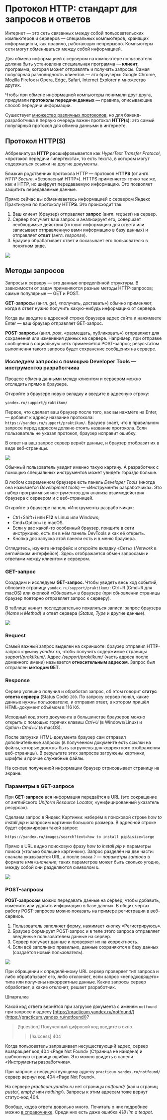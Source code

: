 # Протокол HTTP: стандарт для запросов и ответов

Интернет — это сеть связанных между собой пользовательских компьютеров и серверов — специальных компьютеров, хранящих информацию и, как правило, работающих непрерывно. Компьютеры сети могут обмениваться между собой информацией.

Для обмена информацией с сервером на компьютере пользователя должна быть установлена специальная программа — **клиент**, программа, которая может отправлять и получать запросы. Самая популярная разновидность клиентов — это браузеры: Google Chrome, Mozilla Firefox и Opera, Edge, Safari, Internet Explorer и множество других.

Чтобы при обмене информацией компьютеры понимали друг друга, придумали **протоколы передачи данных** — правила, описывающие способ передачи информации.

Существует [множество различных протоколов](https://ru.wikipedia.org/wiki/%D0%A2%D0%B0%D0%B1%D0%BB%D0%B8%D1%86%D0%B0_%D1%81%D0%B5%D1%82%D0%B5%D0%B2%D1%8B%D1%85_%D0%BF%D1%80%D0%BE%D1%82%D0%BE%D0%BA%D0%BE%D0%BB%D0%BE%D0%B2_%D0%BF%D0%BE_%D1%84%D1%83%D0%BD%D0%BA%D1%86%D0%B8%D0%BE%D0%BD%D0%B0%D0%BB%D1%8C%D0%BD%D0%BE%D0%BC%D1%83_%D0%BD%D0%B0%D0%B7%D0%BD%D0%B0%D1%87%D0%B5%D0%BD%D0%B8%D1%8E), но для бэкенд-разработчика в первую очередь важен протокол **HTTP(s)**: это самый популярный протокол для обмена данными в интернете.

## Протокол HTTP(S)

Аббревиатура **HTTP** расшифровывается как _HyperText Transfer Protocol_, «протокол передачи гипертекста», то есть текста, в котором могут содержаться ссылки на другие документы.

Близкий родственник протокола HTTP — протокол **HTTPS** (от англ. _HTTP Secure_, «Безопасный HTTP»). HTTPS применяется точно так же, как и HTTP, но шифрует передаваемую информацию. Это позволяет защитить передаваемые данные.

Прямо сейчас вы обмениваетесь информацией с сервером Яндекс Практикума по протоколу **HTTPS**. Это происходит так:

1. Ваш клиент (браузер) отправляет **запрос** (англ. _request_) на сервер.
2. Сервер получает ваш запрос и анализирует его, совершает необходимые действия (готовит информацию для ответа или записывает отправленную вами информацию в базу данных) и отправляет **ответ** (англ. _response_).
3. Браузер обрабатывает ответ и показывает его пользователю в понятном виде.

![](https://pictures.s3.yandex.net/resources/26_1683919646.png)

## Методы запросов

Запросы к серверу — это данные определённой структуры. В зависимости от задач применяются разные методы HTTP-запросов; самые популярные — GET и POST.

**GET-запросы** (англ. _get_, «получать, доставать») обычно применяют, когда в ответ нужно получить какую-нибудь информацию от сервера.

Когда вы вводите в адресной строке браузера адрес сайта и нажимаете Enter — ваш браузер отправляет GET-запрос.

**POST-запросы** (англ. _post_, «размещать, публиковать») отправляют для сохранения или изменения данных на сервере. Например, при отправке сообщения в социальную сеть применяется POST-запрос; результатом выполнения такого запроса будет сохранение сообщения на сервере.

### Исследуем запросы с помощью Developer Tools — инструментов разработчика

Процесс обмена данными между клиентом и сервером можно отследить прямо в браузере.

Откройте в браузере новую вкладку и введите в адресную строку:

```
yandex.ru/support/praktikum/ 
```

Первое, что сделает ваш браузер после того, как вы нажмёте на Enter, — добавит к адресу название протокола: `https://yandex.ru/support/praktikum/`. Браузер знает, что в правильном запросе перед адресом должно стоять название протокола. Если пользователь не указал протокол, браузер исправит ошибку.

В ответ на ваш запрос сервер вернёт данные, и браузер отобразит их в виде веб-страницы.

![](https://pictures.s3.yandex.net/resources/S01_115_1676927232.png)

Обычный пользователь увидит именно такую картину. А разработчик с помощью специальных инструментов может увидеть гораздо больше.

В любом современном браузере есть панель _Developer Tools_ (иногда она называется _Development tools_) — «Инструменты разработчика». Это набор программных инструментов для анализа взаимодействия браузера с сервером и с веб-страницей.

Откройте в браузере панель «Инструменты разработчика»:

- Ctrl+Shift+i или **F12** в Linux или Windows;
- Cmd+Option+i в macOS.
- Если у вас какой-то особенный браузер, поищите в сети инструкцию, есть ли в нём панель DevTools и как её открыть.
- Кнопка для запуска этой панели есть и в меню браузера.

Оглядитесь, изучите интерфейс и откройте вкладку «Сеть» (_Network_ в английском интерфейсе)_._ Здесь отображается обмен запросами и ответами между клиентом и сервером.

### GET-запрос

Создадим и исследуем **GET-запрос.** Чтобы увидеть весь ход событий, обновите страницу `yandex.ru/support/praktikum/`: Ctrl+R (Cmd+R для macOS) или кнопкой «Обновить» в браузере (при обновлении страницы браузер повторно отправляет запрос к серверу).

В таблице начнут последовательно появляться записи: запрос браузера (_Name_ и _Method_) и ответ сервера (_Status_, _Type_ и другие данные).

![](https://pictures.s3.yandex.net/resources/S01_116_1678105943.png)

### Request

Самый важный запрос выделен на скриншоте: браузер отправил HTTP-запрос к `домену` _yandex.ru_, чтобы получить содержимое страницы _support/praktikum/_. Адрес _/support/praktikum/_ (часть адреса после доменного имени) называется **относительным адресом**. Запрос был отправлен **методом GET**.

### Response

Сервер успешно получил и обработал запрос, об этом говорит **статус ответа сервера** (Status Code) `200`. По запросу сервер понял, какие данные нужны пользователю, и отправил ответ, в котором пришёл HTML-документ объёмом в 116 Кб.

Исходный код этого документа в большинстве браузеров можно открыть с помощью горячих клавиш _Ctrl+U_ (в Windows/Linux) и _Option+Cmd+U_ (в macOS).

После загрузки HTML-документа браузер сам отправил дополнительные запросы (в полученном документе есть ссылки на файлы, которые должны быть загружены для корректного отображения веб-страницы). В результате этих запросов загружены картинки, шрифты и прочие служебные файлы.

На основе полученной информации браузер отрисовывает страницу на экране.

### Параметры в GET-запросе

При **GET-запросе** вся информация передаётся в URL (это сокращение от английского _Uniform Resource Locator,_ «унифицированный указатель ресурса»).

Сделаем запрос в Яндекс Картинки: наберём в поисковой строке _how to install pip_ и запросим картинки большого размера. В адресной строке будет сформирован такой запрос:

`https://yandex.ru/images/search?text=how to install pip&isize=large`

Прямо в URL видно поисковую фразу _how to install pip_ и параметры поиска («только большие картинки»). Запрос разделён на две части: сначала указывается URL, а после знака `?` — _параметры запроса_ в формате _имя=значение_; таких параметров может быть сколько угодно, между собой они разделяются символом `&`.

![](https://pictures.s3.yandex.net/resources/S01_114_1676223953.png)

### POST-запросы

**POST-запросом** можно передавать данные на сервер, чтобы добавить, изменить или удалить информацию в базе данных. В общих чертах работу POST-запросов можно показать на примере регистрации в веб-сервисе.

1. Пользователь заполняет форму, нажимает кнопку «Регистрируюсь».
2. Браузер формирует POST-запрос и в теле этого запроса отправляет введённые пользователем данные на сервер.
3. Сервер получает данные и проверяет их на корректность.
4. Если всё заполнено правильно, данные сохраняются в базу данных (создаётся новый пользователь).

![](https://pictures.s3.yandex.net/resources/picture1_1676223970.png)

При обращении к определённому URL сервер проверяет тип запроса и либо обрабатывает его, либо отклоняет, если запрос «неподходящего» типа или получены некорректные данные. Какие запросы сервер обработает, а какие отклонит, решает разработчик.

Шпаргалка

Какой код ответа вернётся при загрузке документа с именем `notfound` при запросе к адресу [https://practicum.yandex.ru/notfound/](https://practicum.yandex.ru/notfound/)?


>[!question] Полученный цифровой код введите в окно. 
>>[!success] 404

Когда пользователь запрашивает несуществующий адрес, сервер возвращает код 404 «Page Not Found» (Страница не найдена) и шаблонную страницу ошибки. Это можно увидеть в панели «Инструменты разработчика».

При запросе к несуществующему адресу `practicum.yandex.ru/notfound/`сервер вернул код 404 «Page Not Found».

На сервере _practicum.yandex.ru_ нет страницы _notfound/_ (как и страниц _pusto/_, _empty/_ или _nothing/_). Запросы к этим адресам тоже вернут статус-код 404.

Вообще, кодов ответа довольно много. Почитать о них подробнее можно [в справочнике](https://developer.mozilla.org/en-US/docs/Web/HTTP/Status#client_error_responses). Среди них есть даже ошибка _418 I'm a teapot_.